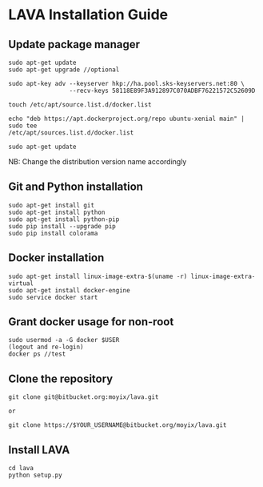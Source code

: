 # LAVA Installation Guide

## Update package manager
    sudo apt-get update
    sudo apt-get upgrade //optional

    sudo apt-key adv --keyserver hkp://ha.pool.sks-keyservers.net:80 \
                     --recv-keys 58118E89F3A912897C070ADBF76221572C52609D

    touch /etc/apt/source.list.d/docker.list

    echo "deb https://apt.dockerproject.org/repo ubuntu-xenial main" | sudo tee
    /etc/apt/sources.list.d/docker.list

    sudo apt-get update

NB: Change the distribution version name accordingly


## Git and Python installation
    sudo apt-get install git
    sudo apt-get install python
    sudo apt-get install python-pip
    sudo pip install --upgrade pip
    sudo pip install colorama

## Docker installation
    sudo apt-get install linux-image-extra-$(uname -r) linux-image-extra-virtual
    sudo apt-get install docker-engine
    sudo service docker start

## Grant docker usage for non-root
    sudo usermod -a -G docker $USER
    (logout and re-login)
    docker ps //test

## Clone the repository
    git clone git@bitbucket.org:moyix/lava.git

    or 

    git clone https://$YOUR_USERNAME@bitbucket.org/moyix/lava.git

## Install LAVA
    cd lava
    python setup.py


